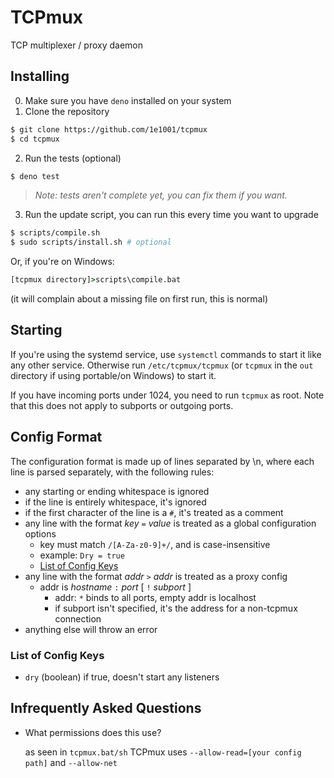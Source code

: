 # TCPmux
TCP multiplexer / proxy daemon

## Installing
0. Make sure you have `deno` installed on your system
1. Clone the repository
```sh
$ git clone https://github.com/1e1001/tcpmux
$ cd tcpmux
```
2. Run the tests (optional)
```sh
$ deno test
```
> *Note: tests aren't complete yet, you can fix them if you want.*
3. Run the update script, you can run this every time you want to upgrade
```sh
$ scripts/compile.sh
$ sudo scripts/install.sh # optional
```
Or, if you're on Windows:
```bat
[tcpmux directory]>scripts\compile.bat
```
(it will complain about a missing file on first run, this is normal)

## Starting
If you're using the systemd service, use `systemctl` commands to start it like any other service. Otherwise run `/etc/tcpmux/tcpmux` (or `tcpmux` in the `out` directory if using portable/on Windows) to start it.

If you have incoming ports under 1024, you need to run `tcpmux` as root. Note that this does not apply to subports or outgoing ports.

## Config Format
The configuration format is made up of lines separated by \n, where each line is parsed separately, with the following rules:
- any starting or ending whitespace is ignored
- if the line is entirely whitespace, it's ignored
- if the first character of the line is a `#`, it's treated as a comment
- any line with the format *key* `=` *value* is treated as a global configuration options
	- key must match `/[A-Za-z0-9]+/`, and is case-insensitive
	- example: `Dry = true`
	- [List of Config Keys](#list-of-config-keys)
- any line with the format *addr* `>` *addr* is treated as a proxy config
	- addr is *hostname* `:` *port* [ `!` *subport* ]
		- addr: `*` binds to all ports, empty addr is localhost
		- if subport isn't specified, it's the address for a non-tcpmux connection
- anything else will throw an error

### List of Config Keys
- `dry` (boolean) if true, doesn't start any listeners

## Infrequently Asked Questions

- What permissions does this use?

	as seen in `tcpmux.bat/sh` TCPmux uses `--allow-read=[your config path]` and `--allow-net`

